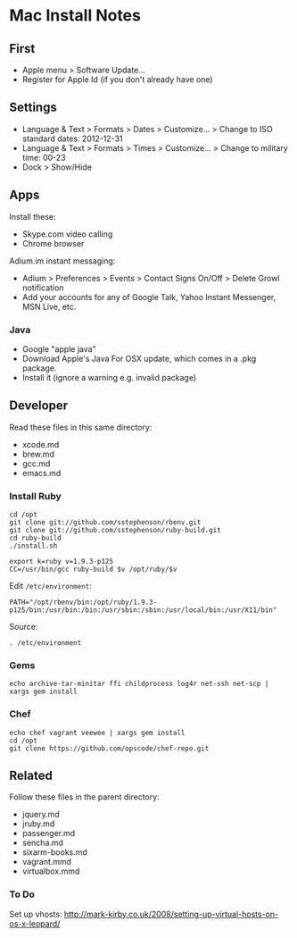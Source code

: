 # Mac Install Notes

## First


  * Apple menu > Software Update...
  * Register for Apple Id (if you don't already have one)


## Settings

  * Language & Text > Formats > Dates > Customize... > Change to ISO standard dates: 2012-12-31
  * Language & Text > Formats > Times > Customize... > Change to military time: 00-23
  * Dock > Show/Hide


## Apps

Install these:

  * Skype.com video calling
  * Chrome browser

Adium.im instant messaging:

  * Adium > Preferences > Events > Contact Signs On/Off > Delete Growl notification
  * Add your accounts for any of Google Talk, Yahoo Instant Messenger, MSN Live, etc.


### Java

  * Google "apple java"
  * Download Apple's Java For OSX update, which comes in a .pkg package.
  * Install it (ignore a warning e.g. invalid package)


## Developer

Read these files in this same directory:

  * xcode.md
  * brew.md
  * gcc.md
  * emacs.md


### Install Ruby

    cd /opt
    git clone git://github.com/sstephenson/rbenv.git 
    git clone git://github.com/sstephenson/ruby-build.git
    cd ruby-build
    ./install.sh

    export k=ruby v=1.9.3-p125 
    CC=/usr/bin/gcc ruby-build $v /opt/ruby/$v

Edit <code>/etc/environment</code>:

    PATH="/opt/rbenv/bin:/opt/ruby/1.9.3-p125/bin:/usr/bin:/bin:/usr/sbin:/sbin:/usr/local/bin:/usr/X11/bin"

Source:

    . /etc/environment


### Gems

    echo archive-tar-minitar ffi childprocess log4r net-ssh net-scp | xargs gem install


### Chef

    echo chef vagrant veewee | xargs gem install 
    cd /opt
    git clone https://github.com/opscode/chef-repo.git


## Related

Follow these files in the parent directory:

  * jquery.md
  * jruby.md
  * passenger.md
  * sencha.md
  * sixarm-books.md
  * vagrant.mmd
  * virtualbox.mmd


### To Do

Set up vhosts:
http://mark-kirby.co.uk/2008/setting-up-virtual-hosts-on-os-x-leopard/   


